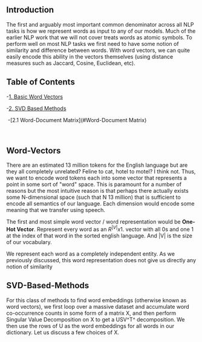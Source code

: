 ## Introduction

The first and arguably most important common denominator across all NLP tasks is how we represent words as input to any of our models. Much of the earlier NLP work that we will not cover treats words as atomic symbols. To perform well on most NLP tasks we first need to have some notion of similarity and difference between words. With word vectors, we can quite easily encode this ability in the vectors themselves (using distance measures such as Jaccard, Cosine, Euclidean, etc).

## Table of Contents

-[1. Basic Word Vectors](#Word-Vectors)

-[2. SVD Based Methods](#SVD-Based-Methods)

​	-[2.1 Word-Document Matrix](#Word-Document Matrix)





<br>

## Word-Vectors

There are an estimated 13 million tokens for the English language but are they all completely unrelated? Feline to cat, hotel to motel? I think not. Thus, we want to encode word tokens each into some vector that represents a point in some sort of "word" space. This is paramount for a number of reasons but the most intuitive reason is that perhaps there actually exists some N-dimensional space (such that N  13 million) that is sufficient to encode all semantics of our language. Each dimension would encode some meaning that we transfer using speech.

The first and most simple word vector / word representation would be **One-Hot Vector**. Represent every word as an $R^|V|x1$. vector with all 0s and one 1 at the index of that word in the sorted english language. And |V| is the size of our vocabulary. 

We represent each word as a completely independent entity. As we previously discussed, this word representation does not give us directly any notion of similarity

## SVD-Based-Methods

For this class of methods to find word embeddings (otherwise known as word vectors), we first loop over a massive dataset and accumulate word co-occurrence counts in some form of a matrix X, and then perform Singular Value Decomposition on X to get a USV^T^ decomposition. We then use the rows of U as the word embeddings for all words in our dictionary. Let us discuss a few choices of X.





